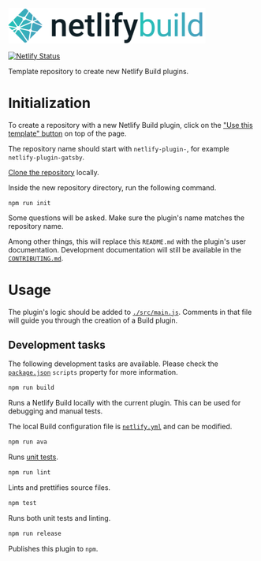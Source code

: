 <img src="static/logo.png" width="400"/><br>

[![Netlify Status](https://api.netlify.com/api/v1/badges/79deda3b-d696-4878-b15d-d9f3a862bdfc/deploy-status)](https://app.netlify.com/sites/awesome-swanson-e132b6/deploys)

Template repository to create new Netlify Build plugins.

# Initialization

To create a repository with a new Netlify Build plugin, click on the
["Use this template" button](https://github.com/netlify/build-plugin-template/generate)
on top of the page.

The repository name should start with `netlify-plugin-`, for example
`netlify-plugin-gatsby`.

[Clone the repository](https://help.github.com/en/github/creating-cloning-and-archiving-repositories/cloning-a-repository)
locally.

Inside the new repository directory, run the following command.

```
npm run init
```

Some questions will be asked. Make sure the plugin's name matches the repository
name.

Among other things, this will replace this `README.md` with the plugin's user
documentation. Development documentation will still be available in the
[`CONTRIBUTING.md`](/CONTRIBUTING.md#development-tasks).

# Usage

The plugin's logic should be added to [`./src/main.js`](/src/main.js). Comments
in that file will guide you through the creation of a Build plugin.

## Development tasks

The following development tasks are available. Please check the
[`package.json`](/package.json) `scripts` property for more information.

```bash
npm run build
```

Runs a Netlify Build locally with the current plugin. This can be used for
debugging and manual tests.

The local Build configuration file is [`netlify.yml`](/netlify.yml) and can be
modified.

```bash
npm run ava
```

Runs [unit tests](/test/main.js).

```bash
npm run lint
```

Lints and prettifies source files.

```bash
npm test
```

Runs both unit tests and linting.

```bash
npm run release
```

Publishes this plugin to `npm`.
